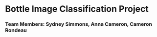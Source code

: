 # Bottle Image Classification Project
### Team Members: Sydney Simmons, Anna Cameron, Cameron Rondeau
